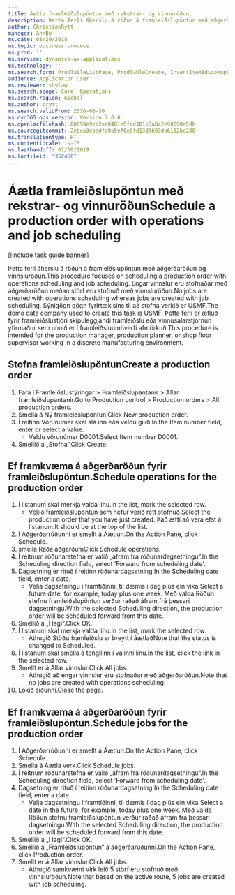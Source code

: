 ```yaml
---
title: Áætla framleiðslupöntun með rekstrar- og vinnuröðun
description: Þetta ferli áherslu á röðun á framleiðslupöntun með aðgerðaröðun og vinnsluröðun.
author: ChristianRytt
manager: AnnBe
ms.date: 08/29/2018
ms.topic: business-process
ms.prod: ''
ms.service: dynamics-ax-applications
ms.technology: ''
ms.search.form: ProdTableListPage, ProdTableCreate, InventItemIdLookupPurchase, ProdSchedule, ProdTable, ProdRouteJob
audience: Application User
ms.reviewer: shylaw
ms.search.scope: Core, Operations
ms.search.region: Global
ms.author: crytt
ms.search.validFrom: 2016-06-30
ms.dyn365.ops.version: Version 7.0.0
ms.openlocfilehash: 00698e9cd2ed0481e5fed301c8a8c2e98690a5db
ms.sourcegitcommit: 2ebea3cbddfa0a5ef0e0fd13d3693da6152bc288
ms.translationtype: HT
ms.contentlocale: is-IS
ms.lasthandoff: 01/30/2019
ms.locfileid: "352460"
---
```

# <a name="schedule-a-production-order-with-operations-and-job-scheduling"></a><span data-ttu-id="950e0-103">Áætla framleiðslupöntun með rekstrar- og vinnuröðun</span><span class="sxs-lookup"><span data-stu-id="950e0-103">Schedule a production order with operations and job scheduling</span></span>

[!include [task guide banner](../../includes/task-guide-banner.md)]

<span data-ttu-id="950e0-104">Þetta ferli áherslu á röðun á framleiðslupöntun með aðgerðaröðun og vinnsluröðun.</span><span class="sxs-lookup"><span data-stu-id="950e0-104">This procedure focuses on scheduling a production order with operations scheduling and job scheduling.</span></span> <span data-ttu-id="950e0-105">Engar vinnslur eru stofnaðar með aðgerðaröðun meðan störf eru stofnuð með vinnsluröðun.</span><span class="sxs-lookup"><span data-stu-id="950e0-105">No jobs are created with operations scheduling whereas jobs are created with job scheduling.</span></span> <span data-ttu-id="950e0-106">Sýnigögn gögn fyrirtækisins til að stofna verkið er USMF.</span><span class="sxs-lookup"><span data-stu-id="950e0-106">The demo data company used to create this task is USMF.</span></span> <span data-ttu-id="950e0-107">Þetta ferli er ætluð fyrir framleiðslustjóri skipuleggjandi framleiðslu eða vinnusalarstjórnun yfirmaður sem unnið er í framleiðsluumhverfi afmörkuð.</span><span class="sxs-lookup"><span data-stu-id="950e0-107">This procedure is intended for the production manager, production planner, or shop floor supervisor working in a discrete manufacturing environment.</span></span>


## <a name="create-a-production-order"></a><span data-ttu-id="950e0-108">Stofna framleiðslupöntun</span><span class="sxs-lookup"><span data-stu-id="950e0-108">Create a production order</span></span>
1. <span data-ttu-id="950e0-109">Fara í Framleiðslustýringar > Framleiðslupantanir > Allar framleiðslupantanir.</span><span class="sxs-lookup"><span data-stu-id="950e0-109">Go to Production control > Production orders > All production orders.</span></span>
2. <span data-ttu-id="950e0-110">Smella á Ný framleiðslupöntun.</span><span class="sxs-lookup"><span data-stu-id="950e0-110">Click New production order.</span></span>
3. <span data-ttu-id="950e0-111">Í reitinn Vörunúmer skal slá inn eða veldu gildi.</span><span class="sxs-lookup"><span data-stu-id="950e0-111">In the Item number field, enter or select a value.</span></span>
    * <span data-ttu-id="950e0-112">Veldu vörunúmer D0001.</span><span class="sxs-lookup"><span data-stu-id="950e0-112">Select Item number D0001.</span></span>  
4. <span data-ttu-id="950e0-113">Smellið á „Stofna“.</span><span class="sxs-lookup"><span data-stu-id="950e0-113">Click Create.</span></span>

## <a name="schedule-operations-for-the-production-order"></a><span data-ttu-id="950e0-114">Ef framkvæma á aðgerðaröðun fyrir framleiðslupöntun.</span><span class="sxs-lookup"><span data-stu-id="950e0-114">Schedule operations for the production order</span></span>
1. <span data-ttu-id="950e0-115">Í listanum skal merkja valda línu.</span><span class="sxs-lookup"><span data-stu-id="950e0-115">In the list, mark the selected row.</span></span>
    * <span data-ttu-id="950e0-116">Veljið framleiðslupöntun sem hefur verið rétt stofnuð.</span><span class="sxs-lookup"><span data-stu-id="950e0-116">Select the production order that you have just created.</span></span> <span data-ttu-id="950e0-117">Það ætti að vera efst á listanum.</span><span class="sxs-lookup"><span data-stu-id="950e0-117">It should be at the top of the list.</span></span>      
2. <span data-ttu-id="950e0-118">Í Aðgerðarrúðunni er smellt á Áætlun.</span><span class="sxs-lookup"><span data-stu-id="950e0-118">On the Action Pane, click Schedule.</span></span>
3. <span data-ttu-id="950e0-119">smella Raða aðgerðum</span><span class="sxs-lookup"><span data-stu-id="950e0-119">Click Schedule operations.</span></span>
4. <span data-ttu-id="950e0-120">Í reitnum röðunarstefna er valið „áfram frá röðunardagsetningu“.</span><span class="sxs-lookup"><span data-stu-id="950e0-120">In the Scheduling direction field, select 'Forward from scheduling date'.</span></span>
5. <span data-ttu-id="950e0-121">Dagsetning er rituð í reitinn röðunardagsetning.</span><span class="sxs-lookup"><span data-stu-id="950e0-121">In the Scheduling date field, enter a date.</span></span>
    * <span data-ttu-id="950e0-122">Velja dagsetningu í framtíðinni, til dæmis í dag plús ein vika.</span><span class="sxs-lookup"><span data-stu-id="950e0-122">Select a future date, for example, today plus one week.</span></span> <span data-ttu-id="950e0-123">Með valda Röðun stefnu framleiðslupöntun verður raðað áfram frá þessari dagsetningu.</span><span class="sxs-lookup"><span data-stu-id="950e0-123">With the selected Scheduling direction, the production order will be scheduled forward from this date.</span></span>  
6. <span data-ttu-id="950e0-124">Smellið á „Í lagi“.</span><span class="sxs-lookup"><span data-stu-id="950e0-124">Click OK.</span></span>
7. <span data-ttu-id="950e0-125">Í listanum skal merkja valda línu.</span><span class="sxs-lookup"><span data-stu-id="950e0-125">In the list, mark the selected row.</span></span>
    * <span data-ttu-id="950e0-126">Athugið Stöðu framleiðslu er breytt í áætlað</span><span class="sxs-lookup"><span data-stu-id="950e0-126">Note that the status is changed to Scheduled.</span></span>  
8. <span data-ttu-id="950e0-127">Í listanum skal smella á tengilinn í valinni línu.</span><span class="sxs-lookup"><span data-stu-id="950e0-127">In the list, click the link in the selected row.</span></span>
9. <span data-ttu-id="950e0-128">Smellt er á Allar vinnslur.</span><span class="sxs-lookup"><span data-stu-id="950e0-128">Click All jobs.</span></span>
    * <span data-ttu-id="950e0-129">Athugið að engar vinnslur eru stofnaðar með aðgerðaröðun.</span><span class="sxs-lookup"><span data-stu-id="950e0-129">Note that no jobs are created with operations scheduling.</span></span>  
10. <span data-ttu-id="950e0-130">Lokið síðunni.</span><span class="sxs-lookup"><span data-stu-id="950e0-130">Close the page.</span></span>

## <a name="schedule-jobs-for-the-production-order"></a><span data-ttu-id="950e0-131">Ef framkvæma á aðgerðaröðun fyrir framleiðslupöntun.</span><span class="sxs-lookup"><span data-stu-id="950e0-131">Schedule jobs for the production order</span></span>
1. <span data-ttu-id="950e0-132">Í Aðgerðarrúðunni er smellt á Áætlun.</span><span class="sxs-lookup"><span data-stu-id="950e0-132">On the Action Pane, click Schedule.</span></span>
2. <span data-ttu-id="950e0-133">Smella á Áætla verk.</span><span class="sxs-lookup"><span data-stu-id="950e0-133">Click Schedule jobs.</span></span>
3. <span data-ttu-id="950e0-134">Í reitnum röðunarstefna er valið „áfram frá röðunardagsetningu“.</span><span class="sxs-lookup"><span data-stu-id="950e0-134">In the Scheduling direction field, select 'Forward from scheduling date'.</span></span>
4. <span data-ttu-id="950e0-135">Dagsetning er rituð í reitinn röðunardagsetning.</span><span class="sxs-lookup"><span data-stu-id="950e0-135">In the Scheduling date field, enter a date.</span></span>
    * <span data-ttu-id="950e0-136">Velja dagsetningu í framtíðinni, til dæmis í dag plús ein vika.</span><span class="sxs-lookup"><span data-stu-id="950e0-136">Select a date in the future, for example, today plus one week.</span></span> <span data-ttu-id="950e0-137">Með valda Röðun stefnu framleiðslupöntun verður raðað áfram frá þessari dagsetningu.</span><span class="sxs-lookup"><span data-stu-id="950e0-137">With the selected Scheduling direction, the production order will be scheduled forward from this date.</span></span>  
5. <span data-ttu-id="950e0-138">Smellið á „Í lagi“.</span><span class="sxs-lookup"><span data-stu-id="950e0-138">Click OK.</span></span>
6. <span data-ttu-id="950e0-139">Smellið á „Framleiðslupöntun“ á aðgerðarúðunni.</span><span class="sxs-lookup"><span data-stu-id="950e0-139">On the Action Pane, click Production order.</span></span>
7. <span data-ttu-id="950e0-140">Smellt er á Allar vinnslur.</span><span class="sxs-lookup"><span data-stu-id="950e0-140">Click All jobs.</span></span>
    * <span data-ttu-id="950e0-141">Athugið samkvæmt virk leið 5 störf eru stofnuð með vinnsluröðun.</span><span class="sxs-lookup"><span data-stu-id="950e0-141">Note that based on the active route, 5 jobs are created with job scheduling.</span></span>  

